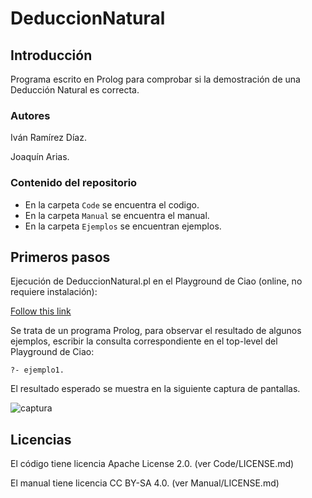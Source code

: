 # DeduccionNatural

## Introducción

Programa escrito en Prolog para comprobar si la demostración de una Deducción Natural es correcta.

### Autores

Iván Ramírez Díaz.

Joaquín Arias.

### Contenido del repositorio

* En la carpeta ```Code``` se encuentra el codigo.
* En la carpeta ```Manual``` se encuentra el manual.
* En la carpeta ```Ejemplos``` se encuentran ejemplos.

## Primeros pasos

Ejecución de DeduccionNatural.pl en el Playground de Ciao (online, no requiere instalación):

[Follow this link](https://tinyurl.com/deduccionnatural22)

Se trata de un programa Prolog, para observar el resultado de algunos ejemplos, escribir la consulta correspondiente en el top-level del Playground de Ciao:

```
?- ejemplo1.
```

El resultado esperado se muestra en la siguiente captura de pantallas.

![captura](Manual/tex/captura.jpg)


## Licencias

El código tiene licencia Apache License 2.0. (ver Code/LICENSE.md)

El manual tiene licencia CC BY-SA 4.0. (ver Manual/LICENSE.md)

